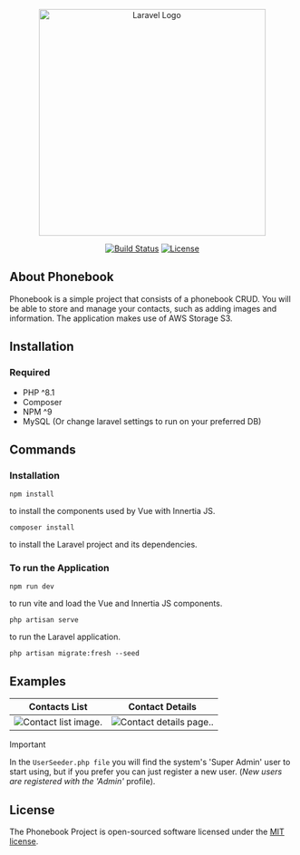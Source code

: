 <p align="center"><a href="https://laravel.com" target="_blank"><img src="https://raw.githubusercontent.com/laravel/art/master/logo-lockup/5%20SVG/2%20CMYK/1%20Full%20Color/laravel-logolockup-cmyk-red.svg" width="400" alt="Laravel Logo"></a></p>

<p align="center">
<a href="https://github.com/laravel/framework/actions"><img src="https://github.com/laravel/framework/workflows/tests/badge.svg" alt="Build Status"></a>
<a href="https://packagist.org/packages/laravel/framework"><img src="https://img.shields.io/packagist/l/laravel/framework" alt="License"></a>
</p>

## About Phonebook

Phonebook is a simple project that consists of a phonebook CRUD. You will be able to store and manage your contacts, such as adding images and information. The application makes use of AWS Storage S3.

## Installation

### Required

- PHP ^8.1
- Composer
- NPM ^9
- MySQL (Or change laravel settings to run on your preferred DB)

## Commands

### Installation
```
npm install
```
to install the components used by Vue with Innertia JS.

```
composer install
```
to install the Laravel project and its dependencies.

### To run the Application
```
npm run dev
```
to run vite and load the Vue and Innertia JS components.

```
php artisan serve
```
to run the Laravel application.

```
php artisan migrate:fresh --seed
```

## Examples
Contacts List              |  Contact Details
:-------------------------:|:-------------------------:
![Contact list image.](/public/assets/images/readme_1.jpg)   |  ![Contact details page..](/public/assets/images/readme_2.jpg)



> [!IMPORTANT]
> In the `UserSeeder.php file` you will find the system's 'Super Admin' user to start using, but if you prefer you can just register a new user. (_New users are registered with the 'Admin'_ profile).

## License

The Phonebook Project is open-sourced software licensed under the [MIT license](https://opensource.org/licenses/MIT).
